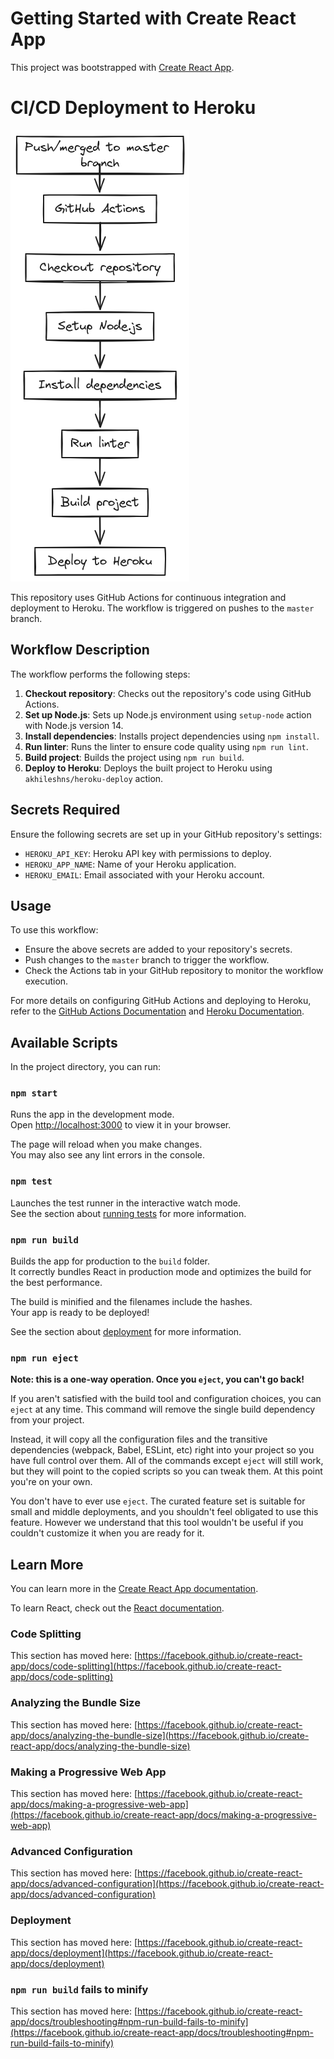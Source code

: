 # Getting Started with Create React App

This project was bootstrapped with [Create React App](https://github.com/facebook/create-react-app).

# CI/CD Deployment to Heroku

![CI CD Workflow](draw-cicd.png)

This repository uses GitHub Actions for continuous integration and deployment to Heroku. The workflow is triggered on pushes to the `master` branch.

## Workflow Description

The workflow performs the following steps:

1. **Checkout repository**: Checks out the repository's code using GitHub Actions.
2. **Set up Node.js**: Sets up Node.js environment using `setup-node` action with Node.js version 14.
3. **Install dependencies**: Installs project dependencies using `npm install`.
4. **Run linter**: Runs the linter to ensure code quality using `npm run lint`.
5. **Build project**: Builds the project using `npm run build`.
6. **Deploy to Heroku**: Deploys the built project to Heroku using `akhileshns/heroku-deploy` action.

## Secrets Required

Ensure the following secrets are set up in your GitHub repository's settings:
- `HEROKU_API_KEY`: Heroku API key with permissions to deploy.
- `HEROKU_APP_NAME`: Name of your Heroku application.
- `HEROKU_EMAIL`: Email associated with your Heroku account.

## Usage

To use this workflow:
- Ensure the above secrets are added to your repository's secrets.
- Push changes to the `master` branch to trigger the workflow.
- Check the Actions tab in your GitHub repository to monitor the workflow execution.

For more details on configuring GitHub Actions and deploying to Heroku, refer to the [GitHub Actions Documentation](https://docs.github.com/actions) and [Heroku Documentation](https://devcenter.heroku.com/).


## Available Scripts

In the project directory, you can run:

### `npm start`

Runs the app in the development mode.\
Open [http://localhost:3000](http://localhost:3000) to view it in your browser.

The page will reload when you make changes.\
You may also see any lint errors in the console.

### `npm test`

Launches the test runner in the interactive watch mode.\
See the section about [running tests](https://facebook.github.io/create-react-app/docs/running-tests) for more information.

### `npm run build`

Builds the app for production to the `build` folder.\
It correctly bundles React in production mode and optimizes the build for the best performance.

The build is minified and the filenames include the hashes.\
Your app is ready to be deployed!

See the section about [deployment](https://facebook.github.io/create-react-app/docs/deployment) for more information.

### `npm run eject`

**Note: this is a one-way operation. Once you `eject`, you can't go back!**

If you aren't satisfied with the build tool and configuration choices, you can `eject` at any time. This command will remove the single build dependency from your project.

Instead, it will copy all the configuration files and the transitive dependencies (webpack, Babel, ESLint, etc) right into your project so you have full control over them. All of the commands except `eject` will still work, but they will point to the copied scripts so you can tweak them. At this point you're on your own.

You don't have to ever use `eject`. The curated feature set is suitable for small and middle deployments, and you shouldn't feel obligated to use this feature. However we understand that this tool wouldn't be useful if you couldn't customize it when you are ready for it.

## Learn More

You can learn more in the [Create React App documentation](https://facebook.github.io/create-react-app/docs/getting-started).

To learn React, check out the [React documentation](https://reactjs.org/).

### Code Splitting

This section has moved here: [https://facebook.github.io/create-react-app/docs/code-splitting](https://facebook.github.io/create-react-app/docs/code-splitting)

### Analyzing the Bundle Size

This section has moved here: [https://facebook.github.io/create-react-app/docs/analyzing-the-bundle-size](https://facebook.github.io/create-react-app/docs/analyzing-the-bundle-size)

### Making a Progressive Web App

This section has moved here: [https://facebook.github.io/create-react-app/docs/making-a-progressive-web-app](https://facebook.github.io/create-react-app/docs/making-a-progressive-web-app)

### Advanced Configuration

This section has moved here: [https://facebook.github.io/create-react-app/docs/advanced-configuration](https://facebook.github.io/create-react-app/docs/advanced-configuration)

### Deployment

This section has moved here: [https://facebook.github.io/create-react-app/docs/deployment](https://facebook.github.io/create-react-app/docs/deployment)

### `npm run build` fails to minify

This section has moved here: [https://facebook.github.io/create-react-app/docs/troubleshooting#npm-run-build-fails-to-minify](https://facebook.github.io/create-react-app/docs/troubleshooting#npm-run-build-fails-to-minify)
